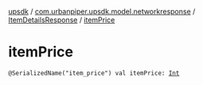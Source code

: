 [upsdk](../../index.md) / [com.urbanpiper.upsdk.model.networkresponse](../index.md) / [ItemDetailsResponse](index.md) / [itemPrice](./item-price.md)

# itemPrice

`@SerializedName("item_price") val itemPrice: `[`Int`](https://kotlinlang.org/api/latest/jvm/stdlib/kotlin/-int/index.html)